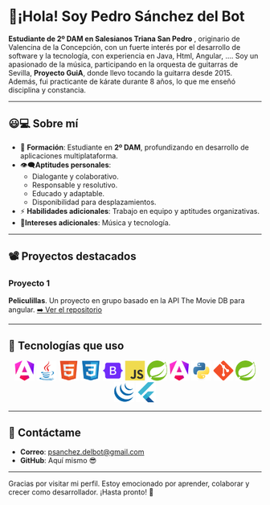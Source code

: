 # 👋¡Hola! Soy Pedro Sánchez del Bot

**Estudiante de 2º DAM en Salesianos Triana San Pedro** , originario de Valencina de la Concepción, con un fuerte interés por el desarrollo de software y la tecnología, con experiencia en Java, Html, Angular, .... Soy un apasionado de la música, participando en la orquesta de guitarras de Sevilla, **Proyecto GuiA**, donde llevo tocando la guitarra desde 2015. Además, fui practicante de kárate durante 8 años, lo que me enseñó disciplina y constancia.

---

## 😃💻 Sobre mí 

- 📝 **Formación**: Estudiante en **2º DAM**, profundizando en desarrollo de aplicaciones multiplataforma.
- 👁️‍🗨️**Aptitudes personales**:
  - Dialogante y colaborativo.
  - Responsable y resolutivo.
  - Educado y adaptable.
  - Disponibilidad para desplazamientos.
- ⚡ **Habilidades adicionales**: Trabajo en equipo y aptitudes organizativas.
- 🎵**Intereses adicionales**: Música y tecnología.

---

## 📽️ Proyectos destacados

### Proyecto 1
**Peliculillas**. Un proyecto en grupo basado en la API The Movie DB para angular.
[➡️ Ver el repositorio](#)

---

## 🔧 Tecnologías que uso

<p align="center">
  <img src="https://raw.githubusercontent.com/devicons/devicon/master/icons/angular/angular-original.svg" alt="Angular" width="40" height="40"/>
  <img src="https://raw.githubusercontent.com/devicons/devicon/master/icons/java/java-original.svg" alt="Java" width="40" height="40"/>
  <img src="https://raw.githubusercontent.com/devicons/devicon/master/icons/html5/html5-original.svg" alt="HTML" width="40" height="40"/>
  <img src="https://raw.githubusercontent.com/devicons/devicon/master/icons/css3/css3-original.svg" alt="CSS" width="40" height="40"/>
  <img src="https://raw.githubusercontent.com/devicons/devicon/master/icons/bootstrap/bootstrap-plain.svg" alt="Bootstrap" width="40" height="40"/>
  <img src="https://raw.githubusercontent.com/devicons/devicon/master/icons/javascript/javascript-original.svg" alt="JavaScript" width="40" height="40"/>
  <img src="https://raw.githubusercontent.com/devicons/devicon/master/icons/spring/spring-original.svg" alt="Spring" width="40" height="40"/>
  <img src="https://raw.githubusercontent.com/devicons/devicon/master/icons/angular/angular-original.svg" alt="Angular" width="40" height="40"/>
  <img src="https://raw.githubusercontent.com/devicons/devicon/master/icons/python/python-original.svg" alt="Python" width="40" height="40"/>
  <img src="https://raw.githubusercontent.com/devicons/devicon/master/icons/git/git-original.svg" alt="Git" width="40" height="40"/>
  <img src="https://raw.githubusercontent.com/devicons/devicon/master/icons/spring/spring-original.svg" alt="Spring" width="40" height="40"/>
  <img src="https://raw.githubusercontent.com/devicons/devicon/master/icons/jquery/jquery-original.svg" alt="Jquery" width="40" height="40"/>
  <img src="https://raw.githubusercontent.com/devicons/devicon/master/icons/flutter/flutter-original.svg" alt="Flutter" width="40" height="40"/>

</p>

---

## 📧 Contáctame

- **Correo**: [psanchez.delbot@gmail.com](mailto:psanchez.delbot@gmail.com)
- **GitHub**: Aquí mismo 😎

---

Gracias por visitar mi perfil. Estoy emocionado por aprender, colaborar y crecer como desarrollador. ¡Hasta pronto! 👋
